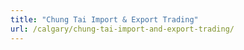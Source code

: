 ```yaml
---
title: "Chung Tai Import & Export Trading"
url: /calgary/chung-tai-import-and-export-trading/
---
```

